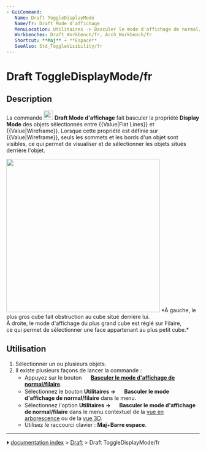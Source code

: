 ```yaml
---
- GuiCommand:
   Name: Draft ToggleDisplayMode
   Name/fr: Draft Mode d'affichage
   MenuLocation: Utilitaires -> Basculer le mode d'affichage de normal/filaire
   Workbenches: Draft_Workbench/fr, Arch_Workbench/fr
   Shortcut: **Maj** + **Espace**
   SeeAlso: Std_ToggleVisibility/fr
---
```


# Draft ToggleDisplayMode/fr

## Description

La commande <img alt="" src=images/Draft_ToggleDisplayMode.svg  style="width:24px;"> **Draft Mode d\'affichage** fait basculer la propriété **Display Mode** des objets sélectionnés entre {{Value|Flat Lines}} et {{Value|Wireframe}}. Lorsque cette propriété est définie sur {{Value|Wireframe}}, seuls les sommets et les bords d\'un objet sont visibles, ce qui permet de visualiser et de sélectionner les objets situés derrière l\'objet.

<img alt="" src=images/Draft_ToggleDisplayMode_example.png  style="width:400px;"> 
*À gauche, le plus gros cube fait obstruction au cube situé derrière lui.<br >À droite, le mode d'affichage du plus grand cube est réglé sur Filaire,<br >ce qui permet de sélectionner une face appartenant au plus petit cube.*



## Utilisation

1.  Sélectionner un ou plusieurs objets.
2.  Il existe plusieurs façons de lancer la commande :
    -   Appuyez sur le bouton **<img src="images/Draft_ToggleDisplayMode.svg" width=16px> [Basculer le mode d'affichage de normal/filaire](Draft_ToggleDisplayMode/fr.md)**.
    -   Sélectionnez le bouton **Utilitaires → <img src="images/Draft_ToggleDisplayMode.svg" width=16px> Basculer le mode d'affichage de normal/filaire** dans le menu.
    -   Sélectionnez l\'option **Utilitaires → <img src="images/Draft_ToggleDisplayMode.svg" width=16px> Basculer le mode d'affichage de normal/filaire** dans le menu contextuel de la [vue en arborescence](Tree_view/fr.md) ou de la [vue 3D](3D_view/fr.md).
    -   Utilisez le raccourci clavier : **Maj**+**Barre espace**.



---
⏵ [documentation index](../README.md) > [Draft](Draft_Workbench.md) > Draft ToggleDisplayMode/fr
